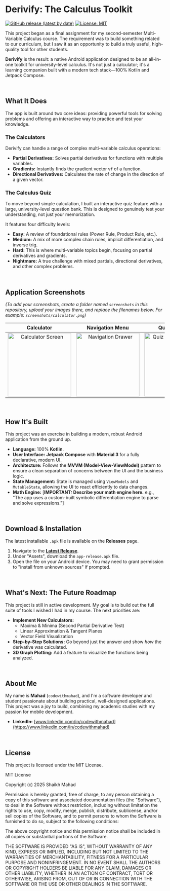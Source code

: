 # Derivify: The Calculus Toolkit

[![GitHub release (latest by date)](https://img.shields.io/github/v/release/YOUR_USERNAME/YOUR_REPO?style=for-the-badge&label=Latest%20Release)](https://github.com/YOUR_USERNAME/YOUR_REPO/releases/latest)
[![License: MIT](https://img.shields.io/badge/License-MIT-green.svg?style=for-the-badge)](https://opensource.org/licenses/MIT)

This project began as a final assignment for my second-semester Multi-Variable Calculus course. The requirement was to build something related to our curriculum, but I saw it as an opportunity to build a truly useful, high-quality tool for other students.

**Derivify** is the result: a native Android application designed to be an all-in-one toolkit for university-level calculus. It's not just a calculator; it's a learning companion built with a modern tech stack—100% Kotlin and Jetpack Compose.

<br>

## What It Does

The app is built around two core ideas: providing powerful tools for solving problems and offering an interactive way to practice and test your knowledge.

### The Calculators

Derivify can handle a range of complex multi-variable calculus operations:
* **Partial Derivatives:** Solves partial derivatives for functions with multiple variables.
* **Gradients:** Instantly finds the gradient vector `∇f` of a function.
* **Directional Derivatives:** Calculates the rate of change in the direction of a given vector.

### The Calculus Quiz

To move beyond simple calculation, I built an interactive quiz feature with a large, university-level question bank. This is designed to genuinely test your understanding, not just your memorization.

It features four difficulty levels:
* **Easy:** A review of foundational rules (Power Rule, Product Rule, etc.).
* **Medium:** A mix of more complex chain rules, implicit differentiation, and inverse trig.
* **Hard:** This is where multi-variable topics begin, focusing on partial derivatives and gradients.
* **Nightmare:** A true challenge with mixed partials, directional derivatives, and other complex problems.

<br>

## Application Screenshots

*(To add your screenshots, create a folder named `screenshots` in this repository, upload your images there, and replace the filenames below. For example: `screenshots/calculator.png`)*

| Calculator | Navigation Menu | Quiz Difficulty | Quiz in Progress |
| :---: | :---: | :---: | :---: |
| <img src="URL_TO_YOUR_SCREENSHOT_1.png" alt="Calculator Screen" width="200"/> | <img src="URL_TO_YOUR_SCREENSHOT_2.png" alt="Navigation Drawer" width="200"/> | <img src="URL_TO_YOUR_QUIZ_SCREENSHOT_1.png" alt="Quiz Difficulty Screen" width="200"/> | <img src="URL_TO_YOUR_QUIZ_SCREENSHOT_2.png" alt="Quiz Question Screen" width="200"/> |

<br>

## How It's Built

This project was an exercise in building a modern, robust Android application from the ground up.

* **Language:** 100% **Kotlin**.
* **User Interface:** **Jetpack Compose** with **Material 3** for a fully declarative, modern UI.
* **Architecture:** Follows the **MVVM (Model-View-ViewModel)** pattern to ensure a clean separation of concerns between the UI and the business logic.
* **State Management:** State is managed using `ViewModels` and `MutableState`, allowing the UI to react efficiently to data changes.
* **Math Engine:** [**IMPORTANT: Describe your math engine here.** e.g., "The app uses a custom-built symbolic differentiation engine to parse and solve expressions."]

<br>

## Download & Installation

The latest installable `.apk` file is available on the **Releases** page.

1.  Navigate to the [**Latest Release**](https://github.com/YOUR_USERNAME/YOUR_REPO/releases/latest).
2.  Under "Assets", download the `app-release.apk` file.
3.  Open the file on your Android device. You may need to grant permission to "install from unknown sources" if prompted.

<br>

## What's Next: The Future Roadmap

This project is still in active development. My goal is to build out the full suite of tools I wished I had in my course. The next priorities are:

* **Implement New Calculators:**
    * Maxima & Minima (Second Partial Derivative Test)
    * Linear Approximation & Tangent Planes
    * Vector Field Visualization
* **Step-by-Step Solutions:** Go beyond just the answer and show *how* the derivative was calculated.
* **3D Graph Plotting:** Add a feature to visualize the functions being analyzed.

<br>

## About Me

My name is **Mahad** (`codewithmahad`), and I'm a software developer and student passionate about building practical, well-designed applications. This project was a joy to build, combining my academic studies with my passion for mobile development.

* **LinkedIn:** [www.linkedin.com/in/codewithmahad](https://www.linkedin.com/in/codewithmahad)

<br>

## License

This project is licensed under the MIT License.

MIT License

Copyright (c) 2025 Shaikh Mahad 

Permission is hereby granted, free of charge, to any person obtaining a copy
of this software and associated documentation files (the "Software"), to deal
in the Software without restriction, including without limitation the rights
to use, copy, modify, merge, publish, distribute, sublicense, and/or sell
copies of the Software, and to permit persons to whom the Software is
furnished to do so, subject to the following conditions:

The above copyright notice and this permission notice shall be included in all
copies or substantial portions of the Software.

THE SOFTWARE IS PROVIDED "AS IS", WITHOUT WARRANTY OF ANY KIND, EXPRESS OR
IMPLIED, INCLUDING BUT NOT LIMITED TO THE WARRANTIES OF MERCHANTABILITY,
FITNESS FOR A PARTICULAR PURPOSE AND NONINFRINGEMENT. IN NO EVENT SHALL THE
AUTHORS OR COPYRIGHT HOLDERS BE LIABLE FOR ANY CLAIM, DAMAGES OR OTHER
LIABILITY, WHETHER IN AN ACTION OF CONTRACT, TORT OR OTHERWISE, ARISING FROM,
OUT OF OR IN CONNECTION WITH THE SOFTWARE OR THE USE OR OTHER DEALINGS IN THE
SOFTWARE.
